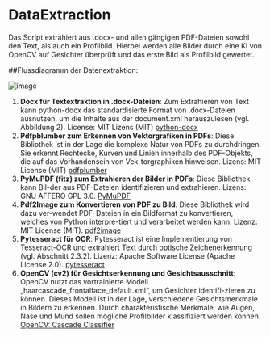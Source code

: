 # DataExtraction

Das Script extrahiert aus .docx- und allen gängigen PDF-Dateien sowohl den Text, als auch ein Profilbild. Hierbei werden alle Bilder durch eine KI von OpenCV auf Gesichter überprüft und das erste Bild als Profilbild gewertet. 

##Flussdiagramm der Datenextraktion:

![image](https://github.com/LorenzWenzel/DataExtraction/assets/73563833/01ccf414-4ff2-4ac0-ac86-faa0503536a9)



1.	**Docx für Textextraktion in .docx-Dateien**: Zum Extrahieren von Text kann python-docx das standardisierte Format von .docx-Dateien ausnutzen, um die Inhalte aus der document.xml herauszulesen (vgl. Abbildung 2). License: MIT Lizens (MIT) [python-docx](https://pypi.org/project/python-docx/)
2.	**Pdfpblumber zum Erkennen von Vektorgrafiken in PDFs**: Diese Bibliothek ist in der Lage die komplexe Natur von PDFs zu durchdringen. Sie erkennt Rechtecke, Kurven und Linien innerhalb des PDF-Objekts, die auf das Vorhandensein von Vek-torgraphiken hinweisen. Lizens: MIT License (MIT) [pdfplumber](https://github.com/jsvine/pdfplumber?tab=readme-ov-file#readme)
3.	**PyMuPDF (fitz) zum Extrahieren der Bilder in PDFs**: Diese Bibliothek kann Bil-der aus PDF-Dateien identifizieren und extrahieren. Lizens: GNU AFFERO GPL 3.0. [PyMuPDF](https://pypi.org/project/PyMuPDF/)
4.	**Pdf2Image zum Konvertieren von PDF zu Bild**: Diese Bibliothek wird dazu ver-wendet PDF-Dateien in ein Bildformat zu konvertieren, welches von Python interpre-tiert und verarbeitet werden kann. Lizenz: MIT License (MIT). [pdf2image](https://pypi.org/project/pdf2image/)
5.	**Pytesseract für OCR**: Pytesseract ist eine Implementierung von Tesseract-OCR und extrahiert Text durch optische Zeichenerkennung (vgl. Abschnitt ‎2.3.2). Lizenz: Apache Software License (Apache License 2.0). [pytesseract](https://pypi.org/project/pytesseract/)
6.	**OpenCV (cv2) für Gesichtserkennung und Gesichtsausschnitt**: OpenCV nutzt das vortrainierte Modell „haarcascade_frontalface_default.xml“, um Gesichter identifi-zieren zu können. Dieses Modell ist in der Lage, verschiedene Gesichtsmerkmale in Bildern zu erkennen. Durch charakteristische Merkmale, wie Augen, Nase und Mund sollen mögliche Profilbilder klassifiziert werden können. [OpenCV: Cascade Classifier](https://docs.opencv.org/3.4/db/d28/tutorial_cascade_classifier.html)


